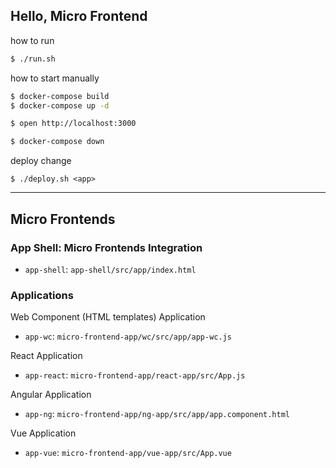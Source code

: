 Hello, Micro Frontend
--------

how to run

```sh
$ ./run.sh
```

how to start manually

```sh
$ docker-compose build
$ docker-compose up -d

$ open http://localhost:3000

$ docker-compose down
```

deploy change

```
$ ./deploy.sh <app>
```

-------

## Micro Frontends

### App Shell: Micro Frontends Integration
- `app-shell`: `app-shell/src/app/index.html`

### Applications
Web Component (HTML templates) Application
- `app-wc`: `micro-frontend-app/wc/src/app/app-wc.js`

React Application
- `app-react`: `micro-frontend-app/react-app/src/App.js`

Angular Application
- `app-ng`: `micro-frontend-app/ng-app/src/app/app.component.html`

Vue Application
- `app-vue`: `micro-frontend-app/vue-app/src/App.vue`
